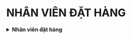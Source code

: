 # NHÂN VIÊN ĐẶT HÀNG

<details>

<summary><strong>Nhân viên đặt hàng</strong></summary>

[huong-dan-xu-ly-mua-hang.md](order/huong-dan-xu-ly-mua-hang.md "mention")                         [huong-dan-xu-ly-khi-thieu-hang.md](order/huong-dan-xu-ly-khi-thieu-hang.md "mention")

[huong-dan-xu-ly-khong-mua-duoc-hang.md](order/huong-dan-xu-ly-khong-mua-duoc-hang.md "mention")   [huong-dan-xu-ly-khi-shop-tq-khong-giao.md](order/huong-dan-xu-ly-khi-shop-tq-khong-giao.md "mention")

</details>
